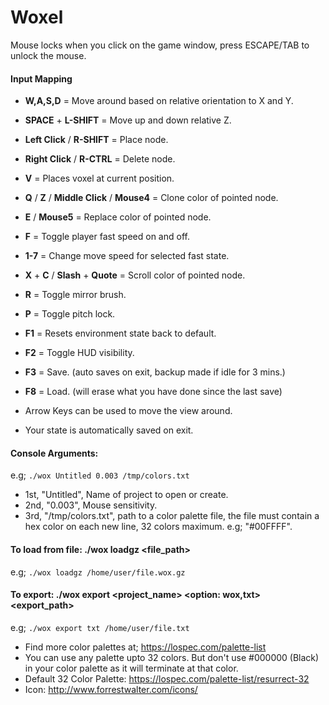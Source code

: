 # Woxel

Mouse locks when you click on the game window, press ESCAPE/TAB to unlock the mouse.

#### Input Mapping
* **W,A,S,D** = Move around based on relative orientation to X and Y.
* **SPACE** + **L-SHIFT** = Move up and down relative Z.
* **Left Click** / **R-SHIFT** = Place node.
* **Right Click** / **R-CTRL** = Delete node.
* **V** = Places voxel at current position.
* **Q** / **Z** / **Middle Click** / **Mouse4** = Clone color of pointed node.
* **E** / **Mouse5** = Replace color of pointed node.
* **F** = Toggle player fast speed on and off.
* **1-7** = Change move speed for selected fast state.
* **X** + **C** / **Slash** + **Quote** = Scroll color of pointed node.
* **R** = Toggle mirror brush.
* **P** = Toggle pitch lock.
* **F1** = Resets environment state back to default.
* **F2** = Toggle HUD visibility.
* **F3** = Save. (auto saves on exit, backup made if idle for 3 mins.)
* **F8** = Load. (will erase what you have done since the last save)

* Arrow Keys can be used to move the view around.
* Your state is automatically saved on exit.

#### Console Arguments:
e.g; `./wox Untitled 0.003 /tmp/colors.txt`
* 1st, "Untitled", Name of project to open or create.
* 2nd, "0.003", Mouse sensitivity.
* 3rd, "/tmp/colors.txt", path to a color palette file, the file must contain a hex
color on each new line, 32 colors maximum. e.g; "#00FFFF".

#### To load from file: ./wox loadgz <file_path>
e.g; `./wox loadgz /home/user/file.wox.gz`

#### To export: ./wox export <project_name> <option: wox,txt> <export_path>
e.g; `./wox export txt /home/user/file.txt`

* Find more color palettes at; https://lospec.com/palette-list
* You can use any palette upto 32 colors. But don't use #000000 (Black) in your color palette as it will terminate at that color.
* Default 32 Color Palette: https://lospec.com/palette-list/resurrect-32
* Icon: http://www.forrestwalter.com/icons/
